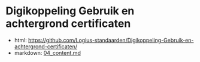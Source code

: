 # Digikoppeling Gebruik en achtergrond certificaten

- html: https://github.com/Logius-standaarden/Digikoppeling-Gebruik-en-achtergrond-certificaten/
- markdown: [04_content.md](04_content.md)
